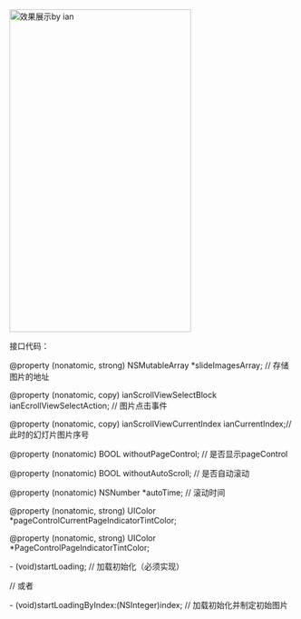 <img src="https://coding.net/u/ianisme/p/IanScrollView/git/raw/master/Demo.gif"  alt="效果展示by ian" height="568" width="320" />

接口代码：
<p>@property (nonatomic, strong) NSMutableArray *slideImagesArray; // 存储图片的地址</p>
<p>@property (nonatomic, copy) ianScrollViewSelectBlock ianEcrollViewSelectAction; // 图片点击事件</p>
<p>@property (nonatomic, copy) ianScrollViewCurrentIndex ianCurrentIndex;// 此时的幻灯片图片序号</p>
<p>@property (nonatomic) BOOL withoutPageControl; // 是否显示pageControl </p>
<p>@property (nonatomic) BOOL withoutAutoScroll; // 是否自动滚动 </p>
<p>@property (nonatomic) NSNumber *autoTime; // 滚动时间</p>
<p>@property (nonatomic, strong) UIColor *pageControlCurrentPageIndicatorTintColor;</p>
<p>@property (nonatomic, strong) UIColor *PageControlPageIndicatorTintColor;</p>
<p>- (void)startLoading; // 加载初始化（必须实现）</p>

<p>// 或者 </p>
<p>- (void)startLoadingByIndex:(NSInteger)index; // 加载初始化并制定初始图片</p>